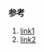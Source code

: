 ### 参考

1. [link1](http://www.it610.com/article/3669454.htm)
2. [link2](https://blog.csdn.net/Dwarven/article/details/42492199)